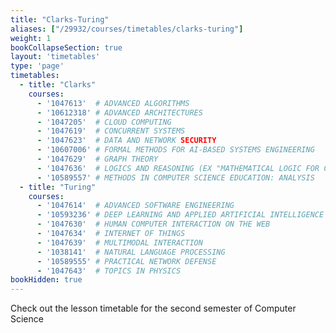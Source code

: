 ```yaml
---
title: "Clarks-Turing"
aliases: ["/29932/courses/timetables/clarks-turing"]
weight: 1
bookCollapseSection: true
layout: 'timetables'
type: 'page'
timetables:
  - title: "Clarks"
    courses:
      - '1047613'  # ADVANCED ALGORITHMS
      - '10612318' # ADVANCED ARCHITECTURES
      - '1047205'  # CLOUD COMPUTING
      - '1047619'  # CONCURRENT SYSTEMS
      - '1047623'  # DATA AND NETWORK SECURITY
      - '10607006' # FORMAL METHODS FOR AI-BASED SYSTEMS ENGINEERING
      - '1047629'  # GRAPH THEORY
      - '1047636'  # LOGICS AND REASONING (EX "MATHEMATICAL LOGIC FOR COMPUTER SCIENCE")
      - '10589557' # METHODS IN COMPUTER SCIENCE EDUCATION: ANALYSIS
  - title: "Turing"
    courses:
      - '1047614'  # ADVANCED SOFTWARE ENGINEERING
      - '10593236' # DEEP LEARNING AND APPLIED ARTIFICIAL INTELLIGENCE
      - '1047630'  # HUMAN COMPUTER INTERACTION ON THE WEB
      - '1047634'  # INTERNET OF THINGS
      - '1047639'  # MULTIMODAL INTERACTION
      - '1038141'  # NATURAL LANGUAGE PROCESSING
      - '10589555' # PRACTICAL NETWORK DEFENSE
      - '1047643'  # TOPICS IN PHYSICS
bookHidden: true
---
```


Check out the lesson timetable for the second semester of Computer Science
